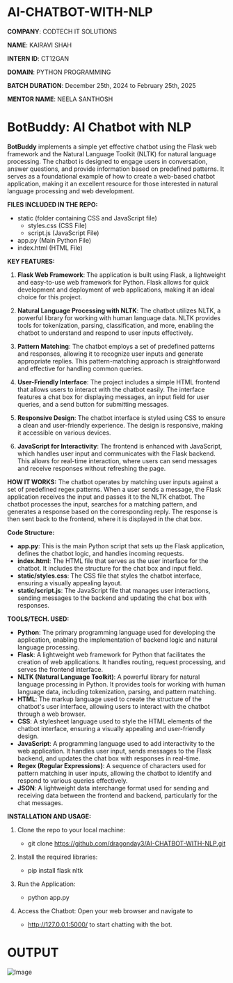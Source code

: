 # AI-CHATBOT-WITH-NLP

**COMPANY**: CODTECH IT SOLUTIONS

**NAME**: KAIRAVI SHAH

**INTERN ID**: CT12GAN

**DOMAIN**: PYTHON PROGRAMMING

**BATCH DURATION**: December 25th, 2024 to February 25th, 2025

**MENTOR NAME**: NEELA SANTHOSH

# **BotBuddy: AI Chatbot with NLP**

**BotBuddy** implements a simple yet effective chatbot using the Flask web framework and the Natural Language Toolkit (NLTK) for natural language processing. The chatbot is designed to engage users in conversation, answer questions, and provide information based on predefined patterns. It serves as a foundational example of how to create a web-based chatbot application, making it an excellent resource for those interested in natural language processing and web development.

**FILES INCLUDED IN THE REPO:**
- static (folder containing CSS and JavaScript file)
  - styles.css (CSS File)
  - script.js (JavaScript File)
- app.py (Main Python File)
- index.html (HTML File)

**KEY FEATURES:**
1. **Flask Web Framework**: The application is built using Flask, a lightweight and easy-to-use web framework for Python. Flask allows for quick development and deployment of web applications, making it an ideal choice for this project.

2. **Natural Language Processing with NLTK**: The chatbot utilizes NLTK, a powerful library for working with human language data. NLTK provides tools for tokenization, parsing, classification, and more, enabling the chatbot to understand and respond to user inputs effectively.

3. **Pattern Matching**: The chatbot employs a set of predefined patterns and responses, allowing it to recognize user inputs and generate appropriate replies. This pattern-matching approach is straightforward and effective for handling common queries.

4. **User-Friendly Interface**: The project includes a simple HTML frontend that allows users to interact with the chatbot easily. The interface features a chat box for displaying messages, an input field for user queries, and a send button for submitting messages.

5. **Responsive Design**: The chatbot interface is styled using CSS to ensure a clean and user-friendly experience. The design is responsive, making it accessible on various devices.

6. **JavaScript for Interactivity**: The frontend is enhanced with JavaScript, which handles user input and communicates with the Flask backend. This allows for real-time interaction, where users can send messages and receive responses without refreshing the page.

**HOW IT WORKS:**
The chatbot operates by matching user inputs against a set of predefined regex patterns. When a user sends a message, the Flask application receives the input and passes it to the NLTK chatbot. The chatbot processes the input, searches for a matching pattern, and generates a response based on the corresponding reply. The response is then sent back to the frontend, where it is displayed in the chat box.

**Code Structure:**
- **app.py**: This is the main Python script that sets up the Flask application, defines the chatbot logic, and handles incoming requests.
- **index.html**: The HTML file that serves as the user interface for the chatbot. It includes the structure for the chat box and input field.
- **static/styles.css**: The CSS file that styles the chatbot interface, ensuring a visually appealing layout.
- **static/script.js**: The JavaScript file that manages user interactions, sending messages to the backend and updating the chat box with responses.

**TOOLS/TECH. USED:**
- **Python**: The primary programming language used for developing the application, enabling the implementation of backend logic and natural language processing.
- **Flask**: A lightweight web framework for Python that facilitates the creation of web applications. It handles routing, request processing, and serves the frontend interface.
- **NLTK (Natural Language Toolkit)**: A powerful library for natural language processing in Python. It provides tools for working with human language data, including tokenization, parsing, and pattern matching.
- **HTML**: The markup language used to create the structure of the chatbot's user interface, allowing users to interact with the chatbot through a web browser.
- **CSS**: A stylesheet language used to style the HTML elements of the chatbot interface, ensuring a visually appealing and user-friendly design.
- **JavaScript**: A programming language used to add interactivity to the web application. It handles user input, sends messages to the Flask backend, and updates the chat box with responses in real-time.
- **Regex (Regular Expressions)**: A sequence of characters used for pattern matching in user inputs, allowing the chatbot to identify and respond to various queries effectively.
- **JSON**: A lightweight data interchange format used for sending and receiving data between the frontend and backend, particularly for the chat messages.

**INSTALLATION AND USAGE:**
1. Clone the repo to your local machine:
   - git clone https://github.com/dragonday3/AI-CHATBOT-WITH-NLP.git

2. Install the required libraries:
   - pip install flask nltk

3. Run the Application:
   - python app.py

4. Access the Chatbot: Open your web browser and navigate to
   - http://127.0.0.1:5000/
   to start chatting with the bot.

# **OUTPUT**
![Image](https://github.com/user-attachments/assets/e792c167-ab06-4346-9532-80c82329553a)

